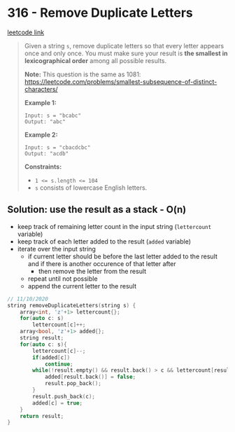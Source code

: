 # 316 - Remove Duplicate Letters

[leetcode link](https://leetcode.com/problems/remove-duplicate-letters/)

> Given a string `s`, remove duplicate letters so that every letter appears once and only once. You must make sure your result is **the smallest in lexicographical order** among all possible results.
>
> **Note:** This question is the same as 1081: https://leetcode.com/problems/smallest-subsequence-of-distinct-characters/
>
> **Example 1:**
>
> ```
> Input: s = "bcabc"
> Output: "abc"
> ```
>
> **Example 2:**
>
> ```
> Input: s = "cbacdcbc"
> Output: "acdb"
> ```
>
> **Constraints:**
>
> - `1 <= s.length <= 104`
> - `s` consists of lowercase English letters.

## Solution: use the result as a stack - O(n)

- keep track of remaining letter count in the input string (`lettercount` variable)
- keep track of each letter added to the result (`added` variable)
- iterate over the input string
  - if current letter should be before the last letter added to the result and if there is another occurence of that letter after
    - then remove the letter from the result
  - repeat until not possible
  - append the current letter to the result

```cpp
// 11/10/2020
string removeDuplicateLetters(string s) {
	array<int, 'z'+1> lettercount{};
	for(auto c: s)
		lettercount[c]++;
	array<bool, 'z'+1> added{};
	string result;
	for(auto c: s){
		lettercount[c]--;
		if(added[c]) 
			continue;
		while(!result.empty() && result.back() > c && lettercount[result.back()]>0){
			added[result.back()] = false;
			result.pop_back();
		}
		result.push_back(c);
		added[c] = true;
	}
	return result;
}
```